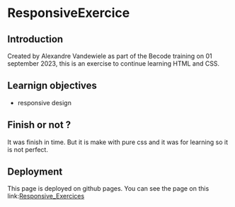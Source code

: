 # ResponsiveExercice
## Introduction
Created by Alexandre Vandewiele as part of the Becode training on 01 september 2023, this is an exercise to continue learning HTML and CSS.

## Learnign objectives
- responsive design

## Finish or not ?
It was finish in time. But it is make with pure css and it was for learning so it is not perfect.

## Deployment
This page is deployed on github pages. You can see the page on this link:[Responsive_Exercices](https://alexandrevdw.github.io/ResponsiveExercice/)